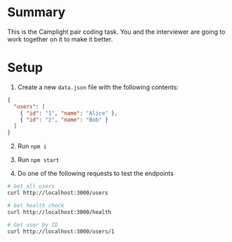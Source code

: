 # Summary

This is the Camplight pair coding task. You and the interviewer are going to work together on it to make it better.

# Setup

1. Create a new `data.json` file with the following contents:

  ```json
  {
    "users": [
      { "id": "1", "name": "Alice" },
      { "id": "2", "name": "Bob" }
    ]
  }
  ```

2. Run `npm i`

3. Run `npm start`

4. Do one of the following requests to test the endpoints

  ```sh
  # Get all users
  curl http://localhost:3000/users

  # Get health check
  curl http://localhost:3000/health

  # Get user by ID
  curl http://localhost:3000/users/1
  ```
